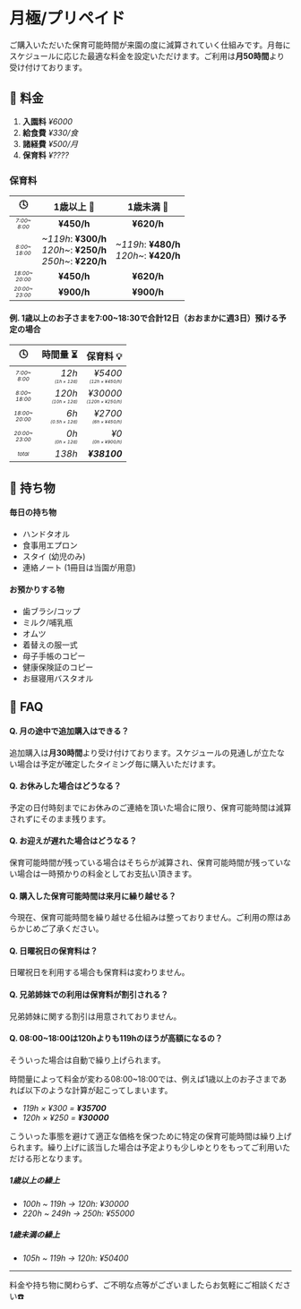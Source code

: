 ﻿# ⽉極/プリペイド

<!--
<h3 style='margin-top:48px;'>
⽉極/プリペイド
</h3>
-->
<style>
.timezone {
  font-size: 0.60em;
}
.caution {
  font-size: 0.50em;
}
</style>

ご購入いただいた保育可能時間が来園の度に減算されていく仕組みです。月毎にスケジュールに応じた最適な料金を設定いただけます。ご利用は**月50時間**より受け付けております。

<!--購入して頂いた保育可能時間がご利用の度に差し引かれるシステムとなっております。スケジュールに応じた最適な料金を月毎に設定できます。

ご利用は**月50時間**より受け付けております。-->

## 📝 料金

1. **入園料** *¥6000*
2. **給食費** *¥330/食*
3. **諸経費** *¥500/月*
4. **保育料** *¥????*

### 保育料

|🕓|1歳以上 👧|1歳未満 👶|
|:-:|:-:|:-:|
|<div class='timezone'>*7:00~<br>8:00*</div>|**¥450/h**|**¥620/h**|
|<div class='timezone'>*8:00~<br>18:00*</div>|<div style='text-align:right;'>*~119h*: **¥300/h**<br>*120h~*: **¥250/h**<br>*250h~*: **¥220/h**</div>|<div style='text-align:right;'>*~119h*: **¥480/h**<br>*120h~*: **¥420/h**</div>|
|<div class='timezone'>*18:00~<br>20:00*</div>|**¥450/h**|**¥620/h**|
|<div class='timezone'>*20:00~<br>23:00*</div>|**¥900/h**|**¥900/h**|
<!--
> 下部に保育料の例がございます。併せてご参照ください。
-->
#### 例. 1歳以上のお子さまを7:00~18:30で合計12日（おおまかに週3日）預ける予定の場合
|🕓|時間量 ⏳|保育料 💡|
|:-:|-:|-:|
|<div class='timezone'>*7:00~<br>8:00*</div>|*12h*<div class='caution'>*(1h × 12d)*</div>|*¥5400*<div class='caution'>*(12h × ¥450/h)*</div>|
|<div class='timezone'>*8:00~<br>18:00*</div>|*120h*<div class='caution'>*(10h × 12d)*</div>|*¥30000*<div class='caution'>*(120h × ¥250/h)*</div>|
|<div class='timezone'>*18:00~<br>20:00*</div>|*6h*<div class='caution'>*(0.5h × 12d)*</div>|*¥2700*<div class='caution'>*(6h × ¥450/h)*</div>|
|<div class='timezone'>*20:00~<br>23:00*</div>|*0h*<div class='caution'>*(0h × 12d)*</div>|*¥0*<div class='caution'>*(0h × ¥900/h)*</div>|
|<div class='timezone'>*total*</div>|*138h*|***¥38100***|

## 🎒 持ち物

#### 毎日の持ち物
- ハンドタオル
- 食事用エプロン
- スタイ (幼児のみ)
- 連絡ノート (1冊目は当園が用意)

#### お預かりする物
- 歯ブラシ/コップ
- ミルク/哺乳瓶
- オムツ
- 着替えの服一式
- 母子手帳のコピー
- 健康保険証のコピー
- お昼寝用バスタオル

## 🤔 FAQ

#### Q. 月の途中で追加購⼊はできる？
追加購⼊は**月30時間**より受け付けております。スケジュールの見通しが立たない場合は予定が確定したタイミング毎に購入いただけます。

#### Q. お休みした場合はどうなる？
予定の日付時刻までにお休みのご連絡を頂いた場合に限り、保育可能時間は減算されずにそのまま残ります。

#### Q. お迎えが遅れた場合はどうなる？
保育可能時間が残っている場合はそちらが減算され、保育可能時間が残っていない場合は一時預かりの料金としてお支払い頂きます。

#### Q. 購入した保育可能時間は来月に繰り越せる？

今現在、保育可能時間を繰り越せる仕組みは整っておりません。ご利用の際はあらかじめご了承ください。

#### Q. 日曜祝日の保育料は？
日曜祝日を利用する場合も保育料は変わりません。

#### Q. 兄弟姉妹での利用は保育料が割引される？
兄弟姉妹に関する割引は用意されておりません。

#### Q. 08:00~18:00は120hよりも119hのほうが高額になるの？

そういった場合は自動で繰り上げられます。

時間量によって料金が変わる08:00~18:00では、例えば1歳以上のお子さまであれば以下のような計算が起こってしまいます。

- _119h × ¥300 = **¥35700**_
- _120h × ¥250 = **¥30000**_

こういった事態を避けて適正な価格を保つために特定の保育可能時間は繰り上げられます。繰り上げに該当した場合は予定よりも少しゆとりをもってご利用いただける形となります。

##### 1歳以上の繰上
- *100h ~ 119h → 120h: ¥30000*
- *220h ~ 249h → 250h: ¥55000*

##### 1歳未満の繰上
- *105h ~ 119h → 120h: ¥50400*

<!--
## 📅 例

便宜上、以下は全て【1歳以上のお子さま】に統一することとします。

#### おおまかに週3 → 07:30~19:30の時間帯で合計12日

週3日という括りであっても月によって日数が12日~15日と変動します。

||||
|:-:|:-:|:-:|
|<div class='timezone'>*07:00~<br>08:00*</div>|*0.5h × 12d<br>= 6h*|***¥2700***|
|<div class='timezone'>*08:00~<br>18:00*</div>|*10h × 12d<br>= 120h*|***¥30000***|
|<div class='timezone'>*18:00~<br>20:00*</div>|*1.5h × 12d<br>= 18h*|***¥8100***|
|<div class='timezone'>*20:00~<br>23:00*</div>|*0h × 12d<br>= 0h*|***¥0***|
|<div class='timezone'>*total*</div>|*144h*|**¥40800**|

#### 50hを満たさない → 09:00~17:00の時間帯で合計4日

合計が50hに到達しない場合はご利用いただけません。

||||
|:-:|:-:|:-:|
|<div class='timezone'>*07:00~<br>08:00*</div>|*0h × 4d<br>= 0h*|***¥0***|
|<div class='timezone'>*08:00~<br>18:00*</div>|*8h × 4d<br>= 32h*|***¥8000***|
|<div class='timezone'>*18:00~<br>20:00*</div>|*0h × 4d<br>= 0h*|***¥0***|
|<div class='timezone'>*20:00~<br>23:00*</div>|*0h × 4d<br>= 0h*|***¥0***|
|<div class='timezone'>*total*</div>|*32h*|**不可**|

#### 曜日毎に異なる時間帯 → 09:00-17:00を合計4日、11:00-20:00を合計8日

曜日毎に異なる時間帯を設定することも、あるいは特殊な1日のスケジュールを組み込むことも可能です。

||||
|:-:|:-:|:-:|
|<div class='timezone'>*07:00~<br>08:00*</div>|*0h × 4d<br>= 0h*|***¥0***|
|<div class='timezone'>*08:00~<br>18:00*</div>|*(8h × 4d)<br>+ (7h × 8d)<br>= 88h*|***¥26400***|
|<div class='timezone'>*18:00~<br>20:00*</div>|*2h × 8d<br>= 16h*|***¥7200***|
|<div class='timezone'>*20:00~<br>23:00*</div>|*0h × 4d<br>= 0h*|***¥0***|
|<div class='timezone'>*total*</div>|*104h*|**¥33600**|
-->

***
料金や持ち物に関わらず、ご不明な点等がございましたらお気軽にご相談ください☎️
